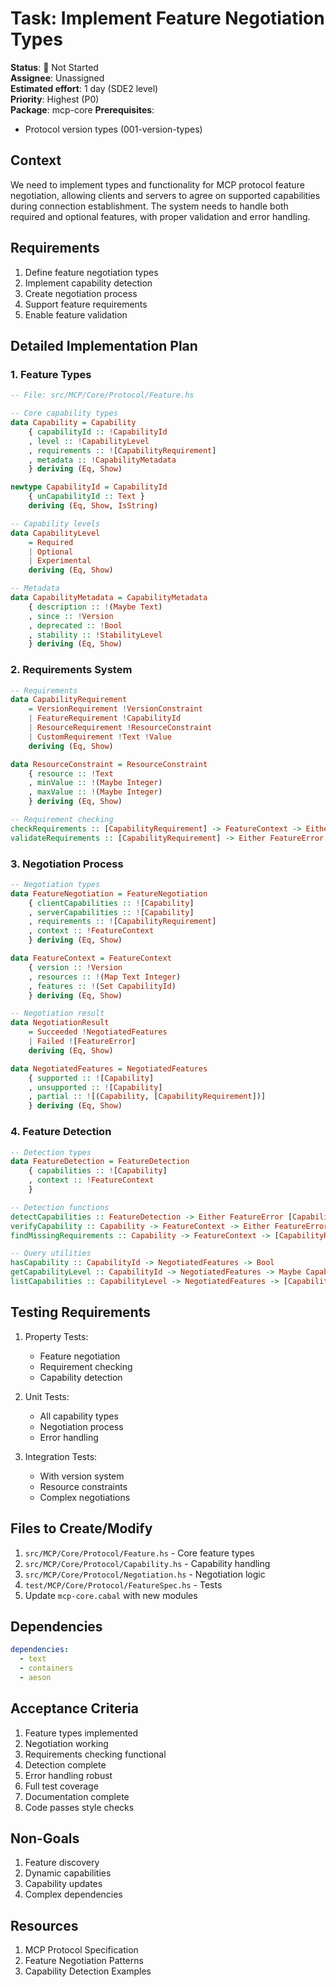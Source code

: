 # Task: Implement Feature Negotiation Types

**Status**: 🔴 Not Started  
**Assignee**: Unassigned  
**Estimated effort**: 1 day (SDE2 level)  
**Priority**: Highest (P0)  
**Package**: mcp-core
**Prerequisites**: 
- Protocol version types (001-version-types)

## Context
We need to implement types and functionality for MCP protocol feature negotiation, allowing clients and servers to agree on supported capabilities during connection establishment. The system needs to handle both required and optional features, with proper validation and error handling.

## Requirements
1. Define feature negotiation types
2. Implement capability detection
3. Create negotiation process
4. Support feature requirements
5. Enable feature validation

## Detailed Implementation Plan

### 1. Feature Types

```haskell
-- File: src/MCP/Core/Protocol/Feature.hs

-- Core capability types
data Capability = Capability
    { capabilityId :: !CapabilityId
    , level :: !CapabilityLevel
    , requirements :: ![CapabilityRequirement]
    , metadata :: !CapabilityMetadata
    } deriving (Eq, Show)

newtype CapabilityId = CapabilityId 
    { unCapabilityId :: Text }
    deriving (Eq, Show, IsString)

-- Capability levels
data CapabilityLevel
    = Required
    | Optional
    | Experimental
    deriving (Eq, Show)

-- Metadata
data CapabilityMetadata = CapabilityMetadata
    { description :: !(Maybe Text)
    , since :: !Version
    , deprecated :: !Bool
    , stability :: !StabilityLevel
    } deriving (Eq, Show)
```

### 2. Requirements System

```haskell
-- Requirements
data CapabilityRequirement
    = VersionRequirement !VersionConstraint
    | FeatureRequirement !CapabilityId
    | ResourceRequirement !ResourceConstraint
    | CustomRequirement !Text !Value
    deriving (Eq, Show)

data ResourceConstraint = ResourceConstraint
    { resource :: !Text
    , minValue :: !(Maybe Integer)
    , maxValue :: !(Maybe Integer)
    } deriving (Eq, Show)

-- Requirement checking
checkRequirements :: [CapabilityRequirement] -> FeatureContext -> Either FeatureError ()
validateRequirements :: [CapabilityRequirement] -> Either FeatureError ()
```

### 3. Negotiation Process

```haskell
-- Negotiation types
data FeatureNegotiation = FeatureNegotiation
    { clientCapabilities :: ![Capability]
    , serverCapabilities :: ![Capability]
    , requirements :: ![CapabilityRequirement]
    , context :: !FeatureContext
    } deriving (Eq, Show)

data FeatureContext = FeatureContext
    { version :: !Version
    , resources :: !(Map Text Integer)
    , features :: !(Set CapabilityId)
    } deriving (Eq, Show)

-- Negotiation result
data NegotiationResult
    = Succeeded !NegotiatedFeatures
    | Failed ![FeatureError]
    deriving (Eq, Show)

data NegotiatedFeatures = NegotiatedFeatures
    { supported :: ![Capability]
    , unsupported :: ![Capability]
    , partial :: ![(Capability, [CapabilityRequirement])]
    } deriving (Eq, Show)
```

### 4. Feature Detection

```haskell
-- Detection types
data FeatureDetection = FeatureDetection
    { capabilities :: ![Capability]
    , context :: !FeatureContext
    }

-- Detection functions
detectCapabilities :: FeatureDetection -> Either FeatureError [Capability]
verifyCapability :: Capability -> FeatureContext -> Either FeatureError Bool
findMissingRequirements :: Capability -> FeatureContext -> [CapabilityRequirement]

-- Query utilities
hasCapability :: CapabilityId -> NegotiatedFeatures -> Bool
getCapabilityLevel :: CapabilityId -> NegotiatedFeatures -> Maybe CapabilityLevel
listCapabilities :: CapabilityLevel -> NegotiatedFeatures -> [Capability]
```

## Testing Requirements

1. Property Tests:
   - Feature negotiation
   - Requirement checking
   - Capability detection

2. Unit Tests:
   - All capability types
   - Negotiation process
   - Error handling

3. Integration Tests:
   - With version system
   - Resource constraints
   - Complex negotiations

## Files to Create/Modify
1. `src/MCP/Core/Protocol/Feature.hs` - Core feature types
2. `src/MCP/Core/Protocol/Capability.hs` - Capability handling
3. `src/MCP/Core/Protocol/Negotiation.hs` - Negotiation logic
4. `test/MCP/Core/Protocol/FeatureSpec.hs` - Tests
5. Update `mcp-core.cabal` with new modules

## Dependencies
```yaml
dependencies:
  - text
  - containers
  - aeson
```

## Acceptance Criteria
1. Feature types implemented
2. Negotiation working
3. Requirements checking functional
4. Detection complete
5. Error handling robust
6. Full test coverage
7. Documentation complete
8. Code passes style checks

## Non-Goals
1. Feature discovery
2. Dynamic capabilities
3. Capability updates
4. Complex dependencies

## Resources
1. MCP Protocol Specification
2. Feature Negotiation Patterns
3. Capability Detection Examples